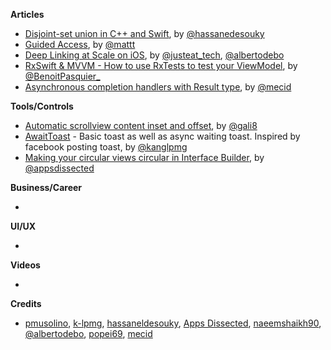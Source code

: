 
**Articles**

* [Disjoint-set union in C++ and Swift](https://medium.com/flawless-app-stories/disjoint-set-union-data-structure-in-c-and-swift-a52703b01fcb), by [@hassanedesouky](https://twitter.com/hassanedesouky)
* [Guided Access](https://nshipster.com/guided-access/), by [@mattt](https://twitter.com/mattt)
* [Deep Linking at Scale on iOS](https://medium.com/just-eat-tech/deep-linking-at-scale-on-ios-1dd8789c389f), by [@justeat_tech](https://twitter.com/justeat_tech), [@albertodebo](https://twitter.com/albertodebo)
* [RxSwift & MVVM - How to use RxTests to test your ViewModel](https://benoitpasquier.com/how-to-use-rxtests-to-test-mvvm/), by [@BenoitPasquier_](https://twitter.com/benoitpasquier_)
* [Asynchronous completion handlers with Result type](https://mecid.github.io/2019/04/17/asynchronous-completion-handlers-with-result-type/), by [@mecid](https://twitter.com/mecid)

**Tools/Controls**

* [Automatic scrollview content inset and offset](https://github.com/gali8/KeyboardProtocol), by [@gali8](https://github.com/gali8)
* [AwaitToast](https://github.com/k-lpmg/AwaitToast) - Basic toast as well as async waiting toast. Inspired by facebook posting toast, by [@kanglpmg](https://twitter.com/kanglpmg)
* [Making your circular views circular in Interface Builder](https://www.appsdissected.com/circular-view-interface-builder-ibdesignable/), by [@appsdissected](https://twitter.com/appsdissected)

**Business/Career**

*

**UI/UX**

*

**Videos**

*

**Credits**

* [pmusolino](https://github.com/pmusolino), [k-lpmg](https://github.com/k-lpmg), [hassaneldesouky](https://github.com/HassanElDesouky), [Apps Dissected](https://github.com/AppsDissected), [naeemshaikh90](https://github.com/naeemshaikh90), [@albertodebo](https://github.com/albertodebortoli), [popei69](https://github.com/popei69), [mecid](https://github.com/mecid)
